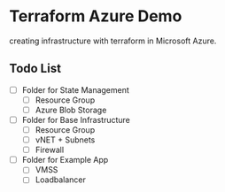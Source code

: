 # Terraform Azure Demo
creating infrastructure with terraform in Microsoft Azure.

## Todo List
- [ ] Folder for State Management
  - [ ] Resource Group
  - [ ] Azure Blob Storage
- [ ] Folder for Base Infrastructure
  - [ ] Resource Group
  - [ ] vNET + Subnets
  - [ ] Firewall
- [ ] Folder for Example App
  - [ ] VMSS
  - [ ] Loadbalancer